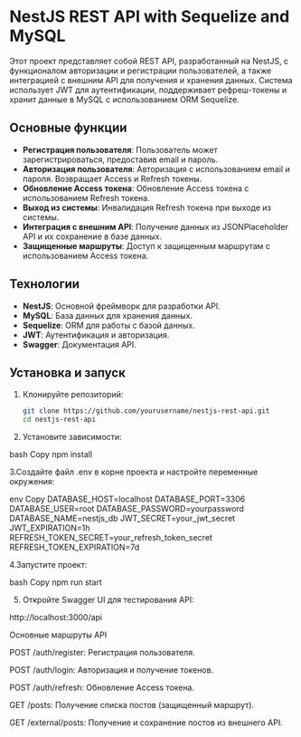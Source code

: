 # NestJS REST API with Sequelize and MySQL

Этот проект представляет собой REST API, разработанный на NestJS, с функционалом авторизации и регистрации пользователей, а также интеграцией с внешним API для получения и хранения данных. Система использует JWT для аутентификации, поддерживает рефреш-токены и хранит данные в MySQL с использованием ORM Sequelize.

## Основные функции

- **Регистрация пользователя**: Пользователь может зарегистрироваться, предоставив email и пароль.
- **Авторизация пользователя**: Авторизация с использованием email и пароля. Возвращает Access и Refresh токены.
- **Обновление Access токена**: Обновление Access токена с использованием Refresh токена.
- **Выход из системы**: Инвалидация Refresh токена при выходе из системы.
- **Интеграция с внешним API**: Получение данных из JSONPlaceholder API и их сохранение в базе данных.
- **Защищенные маршруты**: Доступ к защищенным маршрутам с использованием Access токена.

## Технологии

- **NestJS**: Основной фреймворк для разработки API.
- **MySQL**: База данных для хранения данных.
- **Sequelize**: ORM для работы с базой данных.
- **JWT**: Аутентификация и авторизация.
- **Swagger**: Документация API.

## Установка и запуск

1. Клонируйте репозиторий:

   ```bash
   git clone https://github.com/yourusername/nestjs-rest-api.git
   cd nestjs-rest-api
2. Установите зависимости:

bash
Copy
npm install

3.Создайте файл .env в корне проекта и настройте переменные окружения:

env
Copy
DATABASE_HOST=localhost
DATABASE_PORT=3306
DATABASE_USER=root
DATABASE_PASSWORD=yourpassword
DATABASE_NAME=nestjs_db
JWT_SECRET=your_jwt_secret
JWT_EXPIRATION=1h
REFRESH_TOKEN_SECRET=your_refresh_token_secret
REFRESH_TOKEN_EXPIRATION=7d

4.Запустите проект:

bash
Copy
npm run start

5. Откройте Swagger UI для тестирования API:

http://localhost:3000/api


Основные маршруты API

POST /auth/register: Регистрация пользователя.

POST /auth/login: Авторизация и получение токенов.

POST /auth/refresh: Обновление Access токена.

GET /posts: Получение списка постов (защищенный маршрут).

GET /external/posts: Получение и сохранение постов из внешнего API.